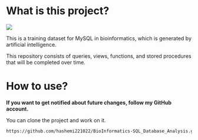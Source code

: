 # What is this project? 
<span><img src="https://img.shields.io/badge/MySQL-316192?style=flat&logo=MYSQL&logoColor=white" /></span>

This is a training dataset for MySQL in bioinformatics, which is generated by artificial intelligence.

This repository consists of queries, views, functions, and stored procedures that will be completed over time.

# How to use?

<strong>If you want to get notified about future changes, follow my GitHub account.</strong>

You can clone the project and work on it.

```bash
https://github.com/hashemi221022/BioInformatics-SQL_Database_Analysis.git
```
